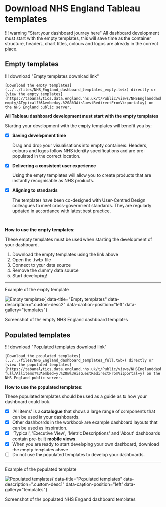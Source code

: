 # Download NHS England Tableau templates

!!! warning "Start your dashboard journey here"
    All dashboard development must start with the empty templates, this will save time as the container structure, headers, chart titles, colours and logos are already in the correct place.

## Empty templates

!!! download "Empty templates download link"

    [Download the empty templates](../../files/NHS_England_dashboard_templates_empty.twbx) directly or [view the empty templates](https://tabanalytics.data.england.nhs.uk/t/Public/views/NHSEnglanddashboardtemplates-empty/ATypical?%3Aembed=y.%20&%3AisGuestRedirectFromVizportal=y) on the NHS England public server.

**All Tableau dashboard development must start with the empty templates**

Starting your development with the empty templates will benefit you by:

- [x] **Saving development time**

    Drag and drop your visualisations into empty containers. Headers, colours and logos follow NHS identity specifications and are pre-populated in the correct location.

- [x] **Delivering a consistent user experience**

    Using the empty templates will allow you to create products that are instantly recognisable as NHS products.

- [x] **Aligning to standards**

    The templates have been co-designed with User-Centred Design colleagues to meet cross-government standards. They are regularly updated in accordance with latest best practice.
    
<br>

**How to use the empty templates:**

These empty templates must be used when starting the development of your dashboard. 

1.  Download the empty templates using the link above
2.  Open the .twbx file
3.  Connect to your data source
4.  Remove the dummy data source 
5.  Start developing!


***

Example of the empty template

![Empty templates](images/Empty_template.png){ data-title="Empty templates" data-description=".custom-desc2" data-caption-position="left" data-gallery="templates"}
<div class="glightbox-desc custom-desc2">
Screenshot of the empty NHS England dashboard templates
</div>






## Populated templates


!!! download "Populated templates download link"

    [Download the populated templates](../../files/NHS_England_dashboard_templates_full.twbx) directly or [view the populated templates](https://tabanalytics.data.england.nhs.uk/t/Public/views/NHSEnglanddashboardtemplates-full/Allitems?%3Aembed=y.%20&%3AisGuestRedirectFromVizportal=y) on the NHS England public server.

**How to use the populated templates:**

These populated templates should be used as a guide as to how your dashboard could look. 

- [x]  'All items' is a **catalogue** that shows a large range of components that can be used in your dashboards. 
- [x]  Other dashboards in the workbook are example dashboard layouts that can be used as inspiration. 
- [x]  'Typical', 'Executive View', 'Metric Descriptions' and 'About' dashboards contain pre-built **mobile views**. 
- [x]  When you are ready to start developing your own dashboard, download the empty templates above. 
- [ ]  Do not use the populated templates to develop your dashboards. 

***

Example of the populated template

![Populated templates](images/Full_template.png){ data-title="Populated templates" data-description=".custom-desc1" data-caption-position="left" data-gallery="templates"}
<div class="glightbox-desc custom-desc1">
Screenshot of the populated NHS England dashboard templates
</div>













